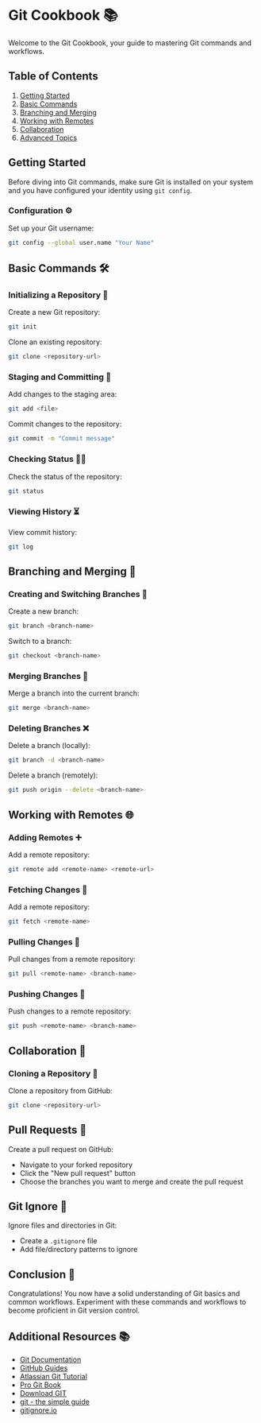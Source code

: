 # Git Cookbook 📚

Welcome to the Git Cookbook, your guide to mastering Git commands and workflows.

## Table of Contents

1. [Getting Started](#getting-started)
2. [Basic Commands](#basic-commands)
3. [Branching and Merging](#branching-and-merging)
4. [Working with Remotes](#working-with-remotes)
5. [Collaboration](#collaboration)
6. [Advanced Topics](#advanced-topics)

## Getting Started

Before diving into Git commands, make sure Git is installed on your system and you have configured your identity using `git config`.

### Configuration ⚙️

Set up your Git username:
```bash
git config --global user.name "Your Name" 
```

## Basic Commands 🛠️

### Initializing a Repository 🚀

Create a new Git repository:
```bash
git init
```
Clone an existing repository:
```bash
git clone <repository-url>
```

### Staging and Committing 📝

Add changes to the staging area:
```bash
git add <file>
```

Commit changes to the repository:
```bash
git commit -m "Commit message"
```

### Checking Status 🕵️‍♂️

Check the status of the repository:
```bash
git status
```

### Viewing History ⏳

View commit history:
```bash
git log
```

## Branching and Merging 🌿

### Creating and Switching Branches 🔄

Create a new branch:
```bash
git branch <branch-name>
```

Switch to a branch:
```bash
git checkout <branch-name>
```

### Merging Branches 🤝

Merge a branch into the current branch:
```bash
git merge <branch-name>
```

### Deleting Branches ❌

Delete a branch (locally):
```bash
git branch -d <branch-name>
```

Delete a branch (remotely):
```bash
git push origin --delete <branch-name>
```

## Working with Remotes 🌐

### Adding Remotes ➕

Add a remote repository:
```bash
git remote add <remote-name> <remote-url>
```

### Fetching Changes 🔄

Add a remote repository:
```bash
git fetch <remote-name>
```

### Pulling Changes 🔄

Pull changes from a remote repository:
```bash
git pull <remote-name> <branch-name>
```

### Pushing Changes 🚀

Push changes to a remote repository:
```bash
git push <remote-name> <branch-name>
```

## Collaboration 👥

### Cloning a Repository 🔄

Clone a repository from GitHub:
```bash
git clone <repository-url>
```

## Pull Requests 🚀

Create a pull request on GitHub:

- Navigate to your forked repository
- Click the "New pull request" button
- Choose the branches you want to merge and create the pull request

## Git Ignore 🙈

Ignore files and directories in Git:

- Create a `.gitignore` file
- Add file/directory patterns to ignore

## Conclusion 🎉

Congratulations! You now have a solid understanding of Git basics and common workflows. Experiment with these commands and workflows to become proficient in Git version control.

## Additional Resources 📚

- [Git Documentation](https://git-scm.com/doc)
- [GitHub Guides](https://guides.github.com/)
- [Atlassian Git Tutorial](https://www.atlassian.com/git/tutorials)
- [Pro Git Book](https://git-scm.com/book/en/v2)
- [Download GIT](https://git-scm.com/downloads)
- [git - the simple guide](https://rogerdudler.github.io/git-guide/)
- [gitignore.io](https://www.toptal.com/developers/gitignore)

